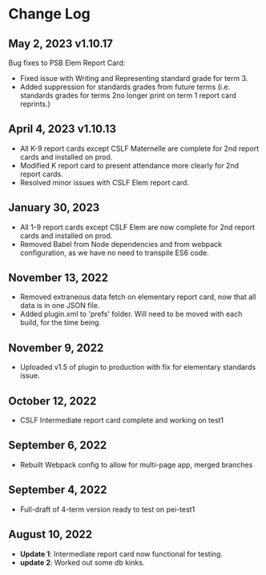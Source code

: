 # Change Log
## May 2, 2023 v1.10.17
Bug fixes to PSB Elem Report Card:
- Fixed issue with Writing and Representing standard grade for term 3.
- Added suppression for standards grades from future terms (i.e. standards grades for terms 2no longer print on term 1 report card reprints.)
## April 4, 2023 v1.10.13
- All K-9 report cards except CSLF Maternelle are complete for 2nd report cards and installed on prod.
- Modified K report card to present attendance more clearly for 2nd report cards.
- Resolved minor issues with CSLF Elem report card.
## January 30, 2023
- All 1-9 report cards except CSLF Elem are now complete for 2nd report cards and installed on prod.
- Removed Babel from Node dependencies and from webpack configuration, as we have no need to transpile ES6 code.
## November 13, 2022
- Removed extraneous data fetch on elementary report card, now that all data is in one JSON file. 
- Added plugin.xml to 'prefs' folder. Will need to be moved with each build, for the time being.
## November 9, 2022
- Uploaded v1.5 of plugin to production with fix for elementary standards issue.
## October 12, 2022
- CSLF Intermediate report card complete and working on test1
## September 6, 2022
- Rebuilt Webpack config to allow for multi-page app, merged branches
## September 4, 2022
- Full-draft of 4-term version ready to test on pei-test1
## August 10, 2022
- **Update 1**: Intermediate report card now functional for testing.
- **update 2**: Worked out some db kinks.